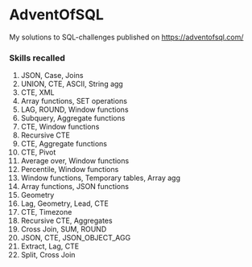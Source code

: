 # AdventOfSQL

My solutions to SQL-challenges published on https://adventofsql.com/

### Skills recalled

1. JSON, Case, Joins
2. UNION, CTE, ASCII, String agg
3. CTE, XML
4. Array functions, SET operations
5. LAG, ROUND, Window functions
6. Subquery, Aggregate functions
7. CTE, Window functions
8. Recursive CTE
9. CTE, Aggregate functions
10. CTE, Pivot
11. Average over, Window functions
12. Percentile, Window functions
13. Window functions, Temporary tables, Array agg
14. Array functions, JSON functions
15. Geometry
16. Lag, Geometry, Lead, CTE
17. CTE, Timezone
18. Recursive CTE, Aggregates
19. Cross Join, SUM, ROUND
20. JSON, CTE, JSON_OBJECT_AGG
21. Extract, Lag, CTE
22. Split, Cross Join